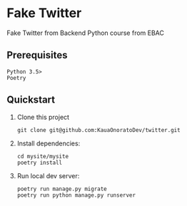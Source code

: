 # Fake Twitter

Fake Twitter from Backend Python course from EBAC

## Prerequisites

```
Python 3.5>
Poetry

```

## Quickstart

1. Clone this project

   ```shell
   git clone git@github.com:KauaOnoratoDev/twitter.git
   ```

2. Install dependencies:

   ```shell
   cd mysite/mysite
   poetry install
   ```

3. Run local dev server:

   ```shell
   poetry run manage.py migrate
   poetry run python manage.py runserver
   ```
